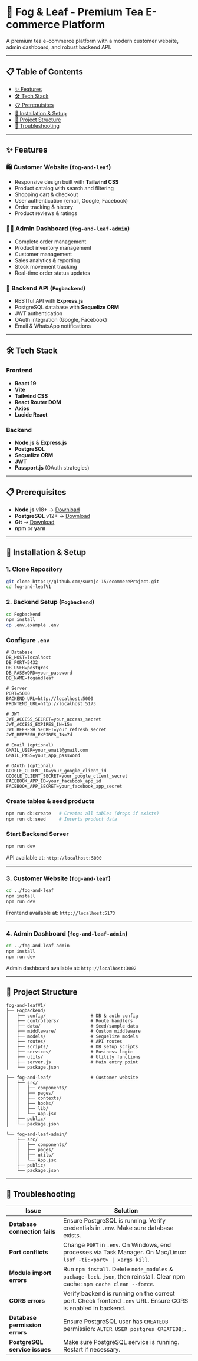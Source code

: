 # 🍃 Fog & Leaf - Premium Tea E-commerce Platform

A premium tea e-commerce platform with a modern customer website, admin dashboard, and robust backend API.

---

## 📋 Table of Contents

- [✨ Features](#-features)
- [🛠️ Tech Stack](#️-tech-stack)
- [📋 Prerequisites](#-prerequisites)
- [🚀 Installation & Setup](#-installation--setup)
- [📁 Project Structure](#-project-structure)
- [🐛 Troubleshooting](#-troubleshooting)

---

## ✨ Features

### 🛍️ Customer Website (`fog-and-leaf`)

- Responsive design built with **Tailwind CSS**
- Product catalog with search and filtering
- Shopping cart & checkout
- User authentication (email, Google, Facebook)
- Order tracking & history
- Product reviews & ratings

### 👨‍💼 Admin Dashboard (`fog-and-leaf-admin`)

- Complete order management
- Product inventory management
- Customer management
- Sales analytics & reporting
- Stock movement tracking
- Real-time order status updates

### 🔧 Backend API (`Fogbackend`)

- RESTful API with **Express.js**
- PostgreSQL database with **Sequelize ORM**
- JWT authentication
- OAuth integration (Google, Facebook)
- Email & WhatsApp notifications

---

## 🛠️ Tech Stack

### Frontend

- **React 19**
- **Vite**
- **Tailwind CSS**
- **React Router DOM**
- **Axios**
- **Lucide React**

### Backend

- **Node.js** & **Express.js**
- **PostgreSQL**
- **Sequelize ORM**
- **JWT**
- **Passport.js** (OAuth strategies)

---

## 📋 Prerequisites

- **Node.js** v18+ → [Download](https://nodejs.org/)
- **PostgreSQL** v12+ → [Download](https://www.postgresql.org/download/)
- **Git** → [Download](https://git-scm.com/downloads)
- **npm** or **yarn**

---

## 🚀 Installation & Setup

### 1. Clone Repository

```bash
git clone https://github.com/surajc-15/ecommereProject.git
cd fog-and-leafV1
```

### 2. Backend Setup (`Fogbackend`)

```bash
cd Fogbackend
npm install
cp .env.example .env
```

### Configure `.env`

```
# Database
DB_HOST=localhost
DB_PORT=5432
DB_USER=postgres
DB_PASSWORD=your_password
DB_NAME=fogandleaf

# Server
PORT=5000
BACKEND_URL=http://localhost:5000
FRONTEND_URL=http://localhost:5173

# JWT
JWT_ACCESS_SECRET=your_access_secret
JWT_ACCESS_EXPIRES_IN=15m
JWT_REFRESH_SECRET=your_refresh_secret
JWT_REFRESH_EXPIRES_IN=7d

# Email (optional)
GMAIL_USER=your_email@gmail.com
GMAIL_PASS=your_app_password

# OAuth (optional)
GOOGLE_CLIENT_ID=your_google_client_id
GOOGLE_CLIENT_SECRET=your_google_client_secret
FACEBOOK_APP_ID=your_facebook_app_id
FACEBOOK_APP_SECRET=your_facebook_app_secret
```

### Create tables & seed products

```bash
npm run db:create   # Creates all tables (drops if exists)
npm run db:seed     # Inserts product data
```

### Start Backend Server

```bash
npm run dev
```

API available at: `http://localhost:5000`

---

### 3. Customer Website (`fog-and-leaf`)

```bash
cd ../fog-and-leaf
npm install
npm run dev
```

Frontend available at: `http://localhost:5173`

---

### 4. Admin Dashboard (`fog-and-leaf-admin`)

```bash
cd ../fog-and-leaf-admin
npm install
npm run dev
```

Admin dashboard available at: `http://localhost:3002`

---

## 📁 Project Structure

```
fog-and-leafV1/
├── Fogbackend/
│   ├── config/                 # DB & auth config
│   ├── controllers/            # Route handlers
│   ├── data/                   # Seed/sample data
│   ├── middleware/             # Custom middleware
│   ├── models/                 # Sequelize models
│   ├── routes/                 # API routes
│   ├── scripts/                # DB setup scripts
│   ├── services/               # Business logic
│   ├── utils/                  # Utility functions
│   ├── server.js               # Main entry point
│   └── package.json

├── fog-and-leaf/               # Customer website
│   ├── src/
│   │   ├── components/
│   │   ├── pages/
│   │   ├── contexts/
│   │   ├── hooks/
│   │   ├── lib/
│   │   └── App.jsx
│   ├── public/
│   └── package.json

└── fog-and-leaf-admin/
    ├── src/
    │   ├── components/
    │   ├── pages/
    │   ├── utils/
    │   └── App.jsx
    ├── public/
    └── package.json
```

---

## 🐛 Troubleshooting

| Issue                          | Solution                                                                                                                    |
| ------------------------------ | --------------------------------------------------------------------------------------------------------------------------- |
| **Database connection fails**  | Ensure PostgreSQL is running. Verify credentials in `.env`. Make sure database exists.                                      |
| **Port conflicts**             | Change `PORT` in `.env`. On Windows, end processes via Task Manager. On Mac/Linux: `lsof -ti:<port> \| xargs kill`.         |
| **Module import errors**       | Run `npm install`. Delete `node_modules` & `package-lock.json`, then reinstall. Clear npm cache: `npm cache clean --force`. |
| **CORS errors**                | Verify backend is running on the correct port. Check frontend `.env` URL. Ensure CORS is enabled in backend.                |
| **Database permission errors** | Ensure PostgreSQL user has `CREATEDB` permission: `ALTER USER postgres CREATEDB;`.                                          |
| **PostgreSQL service issues**  | Make sure PostgreSQL service is running. Restart if necessary.                                                              |
